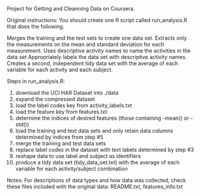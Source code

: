 Project for Getting and Cleanning Data on Coursera.

Original instructions:
You should create one R script called run_analysis.R that does the following.

Merges the training and the test sets to create one data set.
Extracts only the measurements on the mean and standard deviation for each measurement.
Uses descriptive activity names to name the activities in the data set
Appropriately labels the data set with descriptive activity names.
Creates a second, independent tidy data set with the average of each variable for each activity and each subject.

Steps in run_analysis.R:
1. download the UCI HAR Dataset into ./data
2. expand the compressed dataset
3. load the label codes key from activity_labels.txt
4. load the feature key from features.txt
5. determine the indices of desired features (those containing -mean() or -std())
6. load the training and test data sets and only retain data columns determined by indices from step #5
7. merge the training and test data sets
8. replace label codes in the dataset with text labels determined by step #3
9. reshape data to use label and subject as identifiers
10. produce a tidy data set (tidy_data_set.txt) with the average of each variable for each activity/subject combination

Notes:
For descriptions of data types and how data was collected, check these files included with the original data: README.txt, features_info.txt

